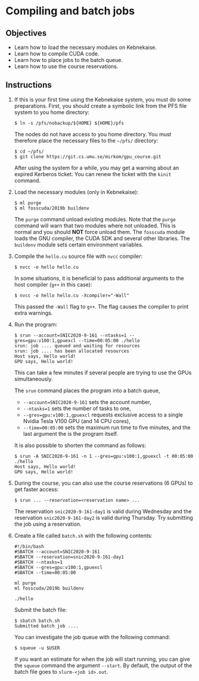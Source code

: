 # Compiling and batch jobs

## Objectives

 - Learn how to load the necessary modules on Kebnekaise.
 - Learn how to compile CUDA code.
 - Learn how to place jobs to the batch queue.
 - Learn how to use the course reservations.

## Instructions

 1. If this is your first time using the Kebnekaise system, you must do some
    preparations. First, you should create a symbolic link from the PFS file
    system to you home directory:
    
    ```
    $ ln -s /pfs/nobackup/${HOME} ${HOME}/pfs
    ```
    
    The nodes do not have access to you home directory. You must therefore place
    the necessary files to the `~/pfs/` directory:
    
    ```
    $ cd ~/pfs/
    $ git clone https://git.cs.umu.se/mirkom/gpu_course.git
    ```
    
    After using the system for a while, you may get a warning about an expired
    Kerberos ticket. You can renew the ticket with the `kinit` command.

 2. Load the necessary modules (only in Kebnekaise):
 
    ```
    $ ml purge
    $ ml fosscuda/2019b buildenv
    ```
    
    The `purge` command unload existing modules. Note that the `purge` command
    will warn that two modules where not unloaded. This is normal and you should
    **NOT** force unload them. The `fosscuda` module loads the GNU compiler,
    the CUDA SDK and several other libraries. The `buildenv` module sets certain
    environment variables.

 3. Compile the `hello.cu` source file with `nvcc` compiler:
 
    ```
    $ nvcc -o hello hello.cu
    ```
    
    In some situations, it is beneficial to pass additional arguments to the
    host compiler (`g++` in this case):
    
    ```
    $ nvcc -o hello hello.cu -Xcompiler="-Wall"
    ```
    
    This passed the `-Wall` flag to `g++`. The flag causes the compiler to print
    extra warnings.

 4. Run the program:
 
    ```
    $ srun --account=SNIC2020-9-161 --ntasks=1 --gres=gpu:v100:1,gpuexcl --time=00:05:00 ./hello
    srun: job .... queued and waiting for resources
    srun: job .... has been allocated resources
    Host says, Hello world!
    GPU says, Hello world!
    ```
    
    This can take a few minutes if several people are trying to use the GPUs
    simultaneously. 
    
    The `srun` command places the program into a batch queue, 
     - `--account=SNIC2020-9-161` sets the account number, 
     - `--ntasks=1` sets the number of tasks to one,
     - `--gres=gpu:v100:1,gpuexcl` requests exclusive access to a single Nvidia
       Tesla V100 GPU (and 14 CPU cores), 
     - `--time=00:05:00` sets the maximum run time to five minutes, 
    and the last argument the is the program itself.
    
    It is also possible to shorten the command as follows:
    
    ```
    $ srun -A SNIC2020-9-161 -n 1 --gres=gpu:v100:1,gpuexcl -t 00:05:00 ./hello
    Host says, Hello world!
    GPU says, Hello world!
    ```

 5. During the course, you can also use the course reservations (6 GPUs) to get
    faster access:
    
    ```
    $ srun ... --reservation=<reservation name> ...
    ```
    
    The reservation `snic2020-9-161-day1` is valid during Wednesday and the
    reservation `snic2020-9-161-day2` is valid during Thursday. Try submitting
    the job using a reservation.

 6. Create a file called `batch.sh` with the following contents:
 
    ```
    #!/bin/bash
    #SBATCH --account=SNIC2020-9-161
    #SBATCH --reservation=snic2020-9-161-day1
    #SBATCH --ntasks=1
    #SBATCH --gres=gpu:v100:1,gpuexcl
    #SBATCH --time=00:05:00

    ml purge
    ml fosscuda/2019b buildenv

    ./hello
    ```
    
    Submit the batch file:
    
    ```
    $ sbatch batch.sh 
    Submitted batch job ....
    ```
    
    You can investigate the job queue with the following command: 
    
    ```
    $ squeue -u $USER
    ```
    
    If you want an estimate for when the job will start running, you can
    give the `squeue` command the argument `--start`. By default, the output of
    the batch file goes to `slurm-<job id>.out`.
